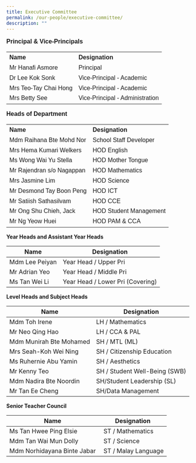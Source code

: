 ```yaml
---
title: Executive Committee
permalink: /our-people/executive-committee/
description: ""
---
```

<p style="line-height:1.3; font-size:16px; font-family:Arial; text-align:justify;"><b>Principal & Vice-Principals</b>
<table>
<tr>
	<th style="line-height:1.3; font-size:16px; font-family:Arial; text-align:justify;">Name</th>
	<th style="line-height:1.3; font-size:16px; font-family:Arial; text-align:justify;">Designation</th>
</tr>
<tr>
	<td style="line-height:1.3; font-size:16px; font-family:Arial; text-align:justify;">Mr Hanafi Asmore</td> 
	<td style="line-height:1.3; font-size:16px; font-family:Arial; text-align:justify;">Principal</td>
</tr>
<tr>
	<td style="line-height:1.3; font-size:16px; font-family:Arial; text-align:justify;">Dr Lee Kok Sonk</td>
	<td style="line-height:1.3; font-size:16px; font-family:Arial; text-align:justify;">Vice-Principal - Academic</td>
</tr>
<tr>
	<td style="line-height:1.3; font-size:16px; font-family:Arial; text-align:justify;">Mrs Teo-Tay Chai Hong</td>
	<td style="line-height:1.3; font-size:16px; font-family:Arial; text-align:justify;">Vice-Principal - Academic</td>
</tr>
<tr>
	<td style="line-height:1.3; font-size:16px; font-family:Arial; text-align:justify;">Mrs Betty See</td>
	<td style="line-height:1.3; font-size:16px; font-family:Arial; text-align:justify;">Vice-Principal - Administration</td>
</tr></table>

<p style="line-height:1.3; font-size:16px; font-family:Arial; text-align:justify;"><b>Heads of Department</b>

<table>
<tr>
	<th style="line-height:1.3; font-size:16px; font-family:Arial; text-align:justify;">Name</th>
	<th style="line-height:1.3; font-size:16px; font-family:Arial; text-align:justify;">Designation</th>
</tr>
<tr>
	<td style="line-height:1.3; font-size:16px; font-family:Arial; text-align:justify;">Mdm Raihana Bte Mohd Nor</td>
	<td style="line-height:1.3; font-size:16px; font-family:Arial; text-align:justify;">School Staff Developer</td>
</tr>
<tr>
	<td style="line-height:1.3; font-size:16px; font-family:Arial; text-align:justify;">Mrs Hema Kumari Welkers</td>
	<td style="line-height:1.3; font-size:16px; font-family:Arial; text-align:justify;">HOD English</td>
</tr>
<tr>
	<td style="line-height:1.3; font-size:16px; font-family:Arial; text-align:justify;">Ms Wong Wai Yu Stella</td>
	<td style="line-height:1.3; font-size:16px; font-family:Arial; text-align:justify;">HOD Mother Tongue</td>
</tr>
<tr>
	<td style="line-height:1.3; font-size:16px; font-family:Arial; text-align:justify;">Mr Rajendran s/o Nagappan</td>
	<td style="line-height:1.3; font-size:16px; font-family:Arial; text-align:justify;">HOD Mathematics</td>
</tr>
<tr>
	<td style="line-height:1.3; font-size:16px; font-family:Arial; text-align:justify;">Mrs Jasmine Lim</td>
	<td style="line-height:1.3; font-size:16px; font-family:Arial; text-align:justify;">HOD Science</td>
</tr>
<tr>
	<td style="line-height:1.3; font-size:16px; font-family:Arial; text-align:justify;">Mr Desmond Tay Boon Peng</td>
	<td style="line-height:1.3; font-size:16px; font-family:Arial; text-align:justify;">HOD ICT</td>
</tr>
<tr>
	<td style="line-height:1.3; font-size:16px; font-family:Arial; text-align:justify;">Mr Satiish Sathasilvam</td>
	<td style="line-height:1.3; font-size:16px; font-family:Arial; text-align:justify;">HOD CCE</td>
</tr>
<tr>
	<td style="line-height:1.3; font-size:16px; font-family:Arial; text-align:justify;">Mr Ong Shu Chieh, Jack</td>
	<td style="line-height:1.3; font-size:16px; font-family:Arial; text-align:justify;">HOD Student Management</td>
</tr>
<tr>
	<td style="line-height:1.3; font-size:16px; font-family:Arial; text-align:justify;">Mr Ng Yeow Huei</td>
	<td style="line-height:1.3; font-size:16px; font-family:Arial; text-align:justify;">HOD PAM & CCA</td>
	</tr></table>

<b>Year Heads and Assistant Year Heads</b>

| Name | Designation |
| --- | --- |
| Mdm Lee Peiyan  | Year Head / Upper Pri  |
| Mr Adrian Yeo | Year Head / Middle Pri  |
| Ms Tan Wei Li  | Year Head / Lower Pri (Covering) |

<b> Level Heads and Subject Heads </b>


| Name | Designation |
| --- | --- |
| Mdm Toh Irene | LH / Mathematics |
| Mr Neo Qing Hao	| LH / CCA & PAL |
| Mdm Munirah Bte Mohamed	| SH / MTL (ML) |
| Mrs Seah-Koh Wei Ning	| SH / Citizenship Education |
| Ms Ruhernie Abu Yamin	| SH / Aesthetics |
| Mr Kenny Teo | SH / Student Well-Being (SWB) |
| Mdm Nadira Bte Noordin | SH/Student Leadership (SL) |
| Mr Tan Ee Cheng |	SH/Data Management |

<b>Senior Teacher Council</b>


| Name | Designation |
| --- | --- |
| Ms Tan Hwee Ping Elsie |  ST / Mathematics |
| Mdm Tan Wai Mun Dolly  |  ST / Science |
| Mdm Norhidayana Binte Jabar |  ST / Malay Language |